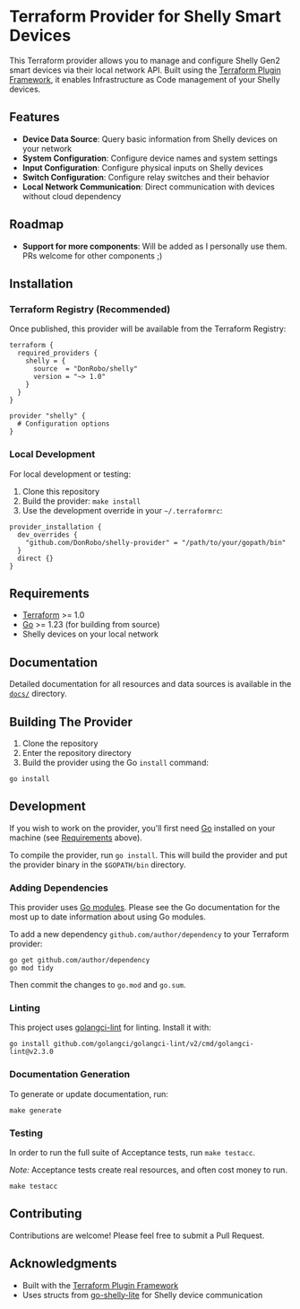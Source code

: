 # Terraform Provider for Shelly Smart Devices

This Terraform provider allows you to manage and configure Shelly Gen2 smart devices via their local network API. Built using the [Terraform Plugin Framework](https://github.com/hashicorp/terraform-plugin-framework), it enables Infrastructure as Code management of your Shelly devices.

## Features

- **Device Data Source**: Query basic information from Shelly devices on your network
- **System Configuration**: Configure device names and system settings
- **Input Configuration**: Configure physical inputs on Shelly devices
- **Switch Configuration**: Configure relay switches and their behavior
- **Local Network Communication**: Direct communication with devices without cloud dependency

## Roadmap

- **Support for more components**: Will be added as I personally use them. PRs welcome for other components ;)


## Installation

### Terraform Registry (Recommended)

Once published, this provider will be available from the Terraform Registry:

```hcl
terraform {
  required_providers {
    shelly = {
      source  = "DonRobo/shelly"
      version = "~> 1.0"
    }
  }
}

provider "shelly" {
  # Configuration options
}
```

### Local Development

For local development or testing:

1. Clone this repository
2. Build the provider: `make install`
3. Use the development override in your `~/.terraformrc`:

```hcl
provider_installation {
  dev_overrides {
    "github.com/DonRobo/shelly-provider" = "/path/to/your/gopath/bin"
  }
  direct {}
}
```

## Requirements

- [Terraform](https://developer.hashicorp.com/terraform/downloads) >= 1.0
- [Go](https://golang.org/doc/install) >= 1.23 (for building from source)
- Shelly devices on your local network

## Documentation

Detailed documentation for all resources and data sources is available in the [`docs/`](./docs/) directory.

## Building The Provider

1. Clone the repository
2. Enter the repository directory
3. Build the provider using the Go `install` command:

```shell
go install
```

## Development

If you wish to work on the provider, you'll first need [Go](http://www.golang.org) installed on your machine (see [Requirements](#requirements) above).

To compile the provider, run `go install`. This will build the provider and put the provider binary in the `$GOPATH/bin` directory.

### Adding Dependencies

This provider uses [Go modules](https://github.com/golang/go/wiki/Modules).
Please see the Go documentation for the most up to date information about using Go modules.

To add a new dependency `github.com/author/dependency` to your Terraform provider:

```shell
go get github.com/author/dependency
go mod tidy
```

Then commit the changes to `go.mod` and `go.sum`.


### Linting

This project uses [golangci-lint](https://github.com/golangci/golangci-lint) for linting. Install it with:

```shell
go install github.com/golangci/golangci-lint/v2/cmd/golangci-lint@v2.3.0
```

### Documentation Generation

To generate or update documentation, run:

```shell
make generate
```

### Testing

In order to run the full suite of Acceptance tests, run `make testacc`.

*Note:* Acceptance tests create real resources, and often cost money to run.

```shell
make testacc
```

## Contributing

Contributions are welcome! Please feel free to submit a Pull Request.

## Acknowledgments

- Built with the [Terraform Plugin Framework](https://github.com/hashicorp/terraform-plugin-framework)
- Uses structs from [go-shelly-lite](https://github.com/DonRobo/go-shelly-lite) for Shelly device communication

